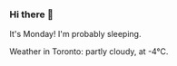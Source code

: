 ### Hi there :wave:

It's Monday! I'm probably sleeping.

Weather in Toronto: partly cloudy, at -4°C.
